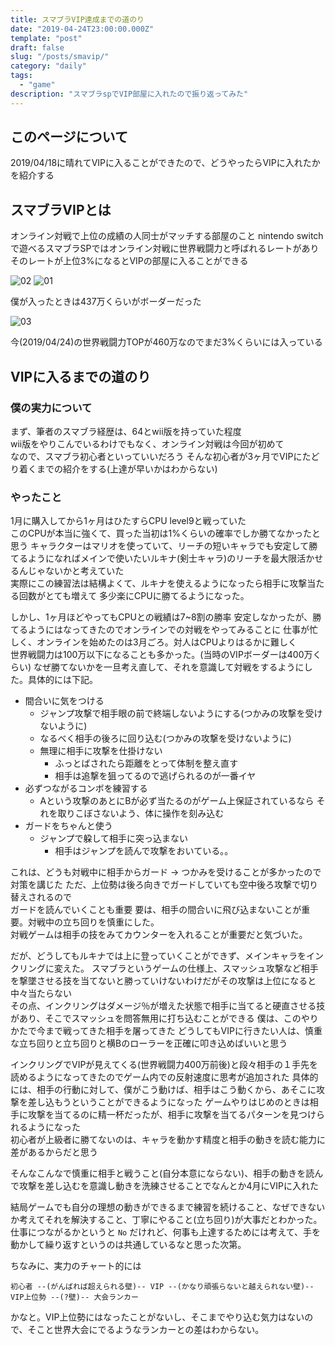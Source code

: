 ```yaml
---
title: スマブラVIP達成までの道のり
date: "2019-04-24T23:00:00.000Z"
template: "post"
draft: false
slug: "/posts/smavip/"
category: "daily"
tags:
  - "game"
description: "スマブラspでVIP部屋に入れたので振り返ってみた"
---
```


## このページについて

2019/04/18に晴れてVIPに入ることができたので、どうやったらVIPに入れたかを紹介する

## スマブラVIPとは

オンライン対戦で上位の成績の人同士がマッチする部屋のこと
nintendo switchで遊べるスマブラSPではオンライン対戦に世界戦闘力と呼ばれるレートがあり
そのレートが上位3%になるとVIPの部屋に入ることができる

![02](/media/smavip/02.jpeg)
![01](/media/smavip/01.jpeg)

僕が入ったときは437万くらいがボーダーだった

![03](/media/smavip/03.jpeg)

今(2019/04/24)の世界戦闘力TOPが460万なのでまだ3%くらいには入っている

## VIPに入るまでの道のり

### 僕の実力について

まず、筆者のスマブラ経歴は、64とwii版を持っていた程度   
wii版をやりこんでいるわけでもなく、オンライン対戦は今回が初めて  
なので、スマブラ初心者といっていいだろう
そんな初心者が3ヶ月でVIPにたどり着くまでの紹介をする(上達が早いかはわからない)

### やったこと

1月に購入してから1ヶ月はひたすらCPU level9と戦っていた  
このCPUが本当に強くて、買った当初は1%くらいの確率でしか勝てなかったと思う
キャラクターはマリオを使っていて、リーチの短いキャラでも安定して勝てるようになればメインで使いたいルキナ(剣士キャラ)のリーチを最大限活かせるんじゃないかと考えていた  
実際にこの練習法は結構よくて、ルキナを使えるようになったら相手に攻撃当たる回数がとても増えて  多少楽にCPUに勝てるようになった。  

しかし、1ヶ月ほどやってもCPUとの戦績は7~8割の勝率
安定しなかったが、勝てるようにはなってきたのでオンラインでの対戦をやってみることに
仕事が忙しく、オンラインを始めたのは3月ごろ。対人はCPUよりはるかに難しく  
世界戦闘力は100万以下になることも多かった。(当時のVIPボーダーは400万くらい)
なぜ勝てないかを一旦考え直して、それを意識して対戦をするようにした。具体的には下記。

- 間合いに気をつける
  - ジャンプ攻撃で相手眼の前で終端しないようにする(つかみの攻撃を受けないように)
  - なるべく相手の後ろに回り込む(つかみの攻撃を受けないように)
  - 無理に相手に攻撃を仕掛けない
    - ふっとばされたら距離をとって体制を整え直す
    - 相手は追撃を狙ってるので逃げられるのが一番イヤ
- 必ずつながるコンボを練習する
  - Aという攻撃のあとにBが必ず当たるのがゲーム上保証されているなら
    それを取りこぼさないよう、体に操作を刻み込む
- ガードをちゃんと使う
  - ジャンプで躱して相手に突っ込まない
    - 相手はジャンプを読んで攻撃をおいている。。

これは、どうも対戦中に相手からガード -> つかみを受けることが多かったので対策を講じた
ただ、上位勢は後ろ向きでガードしていても空中後ろ攻撃で切り替えされるので  
ガードを読んでいくことも重要
要は、相手の間合いに飛び込まないことが重要。対戦中の立ち回りを慎重にした。  
対戦ゲームは相手の技をみてカウンターを入れることが重要だと気づいた。

だが、どうしてもルキナでは上に登っていくことができず、メインキャラをインクリングに変えた。
スマブラというゲームの仕様上、スマッシュ攻撃など相手を撃墜させる技を当てないと勝っていけないわけだがその攻撃は上位になると中々当たらない  
その点、インクリングはダメージ％が増えた状態で相手に当てると硬直させる技があり、そこでスマッシュを問答無用に打ち込むことができる
僕は、このやりかたで今まで戦ってきた相手を屠ってきた
どうしてもVIPに行きたい人は、慎重な立ち回りと立ち回りと横Bのローラーを正確に叩き込めばいいと思う

インクリングでVIPが見えてくる(世界戦闘力400万前後)と段々相手の１手先を読めるようになってきたのでゲーム内での反射速度に思考が追加された
具体的には、相手の行動に対して、僕がこう動けば、相手はこう動くから、あそこに攻撃を差し込もうということができるようになった
ゲームやりはじめのときは相手に攻撃を当てるのに精一杯だったが、相手に攻撃を当てるパターンを見つけられるようになった  
初心者が上級者に勝てないのは、キャラを動かす精度と相手の動きを読む能力に差があるからだと思う

そんなこんなで慎重に相手と戦うこと(自分本意にならない)、相手の動きを読んで攻撃を差し込むを意識し動きを洗練させることでなんとか4月にVIPに入れた

結局ゲームでも自分の理想の動きができるまで練習を続けること、なぜできないか考えてそれを解決すること、丁寧にやること(立ち回り)が大事だとわかった。
仕事につながるかというと `No` だけれど、何事も上達するためには考えて、手を動かして繰り返すというのは共通しているなと思った次第。

ちなみに、実力のチャート的には

```
初心者 --(がんばれば超えられる壁)-- VIP --(かなり頑張らないと越えられない壁)-- VIP上位勢 --(?壁)-- 大会ランカー
```

かなと。VIP上位勢にはなったことがないし、そこまでやり込む気力はないので、そこと世界大会にでるようなランカーとの差はわからない。
